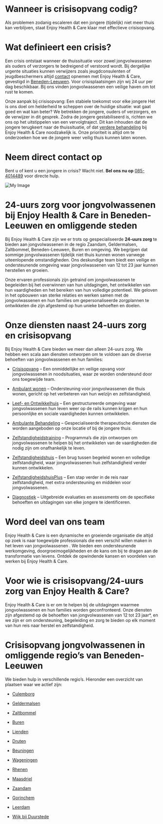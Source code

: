 # Wanneer is crisisopvang codig?
Als problemen zodanig escaleren dat een jongere (tijdelijk) niet meer thuis kan verblijven, staat Enjoy Health & Care klaar met effectieve crisisopvang.

# Wat definieert een crisis?
Een crisis ontstaat wanneer de thuissituatie voor zowel jongvolwassenen  als ouders of verzorgers te bedreigend of verstoord wordt. Bij dergelijke urgente situaties kunnen verwijzers zoals jeugdconsulenten of jeugdbeschermers altijd [contact]() opnemen met Enjoy Health & Care, gevestigd in [Beneden-Leeuwen](). Voor crisisplaatsingen zijn wij 24 uur per dag beschikbaar. Bij ons vinden jongvolwassenen  een veilige haven om tot rust te komen.

Onze aanpak bij crisisopvang: Een stabiele toekomst voor elke jongere
Het is ons doel om helderheid te scheppen over de huidige situatie: wat gaat goed en wat kan beter? We betrekken de jongere, ouders of verzorgers, en de verwijzer in dit gesprek. Zodra de jongere gestabiliseerd is, richten we ons op het uitstippelen van een vervolgtraject. Dit kan inhouden dat de jongere terugkeert naar de thuissituatie, of dat [verdere behandeling]() bij Enjoy Health & Care noodzakelijk is. Onze prioriteit is altijd om te onderzoeken hoe we de jongere weer veilig thuis kunnen laten wonen.

# Neem direct contact op
Bent u of kent u een jongere in crisis? Wacht niet. **Bel ons nu op** [085-4014489]() voor directe hulp.

![My Image](/images/services/crisis/1.webp)


# 24-uurs zorg voor jongvolwassenen  bij Enjoy Health & Care in Beneden-Leeuwen en omliggende steden
Bij Enjoy Health & Care zijn we er trots op gespecialiseerde **24-uurs zorg** te bieden aan jongvolwassenen  in de regio Zaandam, Geldermalsen, Zaltbommel, Beneden-Leeuwen, Buren en omgeving. We begrijpen dat sommige jongvolwassenen  tijdelijk niet thuis kunnen wonen vanwege uiteenlopende omstandigheden. Ons deskundige team biedt een veilige en ondersteunende omgeving waar jongvolwassenen  van 12 tot 23 jaar kunnen herstellen en groeien.

Onze ervaren professionals zijn getraind om jongvolwassenen  te begeleiden bij het overwinnen van hun uitdagingen, het ontwikkelen van hun vaardigheden en het bereiken van hun volledige potentieel. We geloven in het opbouwen van sterke relaties en werken samen met de jongvolwassenen  en hun families om gepersonaliseerde zorgplannen te ontwikkelen die zijn afgestemd op hun unieke behoeften en doelen.



# Onze diensten naast 24-uurs zorg en crisisopvang
Bij Enjoy Health & Care bieden we meer dan alleen 24-uurs zorg. We hebben een scala aan diensten ontworpen om te voldoen aan de diverse behoeften van jongvolwassenen  en hun families:

- [Crisisopvang]() – Een onmiddellijke en veilige opvang voor jongvolwassenen  in noodsituaties, waar ze worden ondersteund door ons toegewijde team.

- [Ambulant wonen]() – Ondersteuning voor jongvolwassenen  die thuis wonen, gericht op het verbeteren van hun welzijn en zelfstandigheid.

- [Leef- en Ontwikkelhuis]() – Een gestructureerde omgeving waar jongvolwassenen  hun leven weer op de rails kunnen krijgen en hun persoonlijke en sociale vaardigheden kunnen ontwikkelen.

- [Ambulante Behandeling]() – Gespecialiseerde therapeutische diensten die worden aangeboden op onze locatie of bij de jongere thuis.

- [Zelfstandigheidstraining]() – Programma’s die zijn ontworpen om jongvolwassenen  te helpen bij het ontwikkelen van de vaardigheden die nodig zijn om onafhankelijk te leven.

- [Zelfstandigheidshuis]() – Een brug tussen begeleid wonen en volledige zelfstandigheid, waar jongvolwassenen  hun zelfstandigheid verder kunnen ontwikkelen.

- [ZelfstandigheidshuisPlus]() – Een stap verder in de reis naar zelfstandigheid, met extra ondersteuning en middelen voor jongvolwassenen.

- [Diagnostiek]() – Uitgebreide evaluaties en assessments om de specifieke behoeften en uitdagingen van elke jongere te identificeren.


# Word deel van ons team

Enjoy Health & Care is een dynamische en groeiende organisatie die altijd op zoek is naar toegewijde professionals die een verschil willen maken in het leven van jongvolwassenen . We bieden een ondersteunende werkomgeving, doorgroeimogelijkheden en de kans om bij te dragen aan de transformatie van levens. Ontdek de opwindende kansen en voordelen van werken bij Enjoy Health & Care.

# Voor wie is crisisopvang/24-uurs zorg van Enjoy Health & Care?
Enjoy Health & Care is er om te helpen bij de uitdagingen waarmee jongvolwassenen  en hun families worden geconfronteerd. Onze diensten zijn afgestemd op de behoeften van jongvolwassenen  van 12 tot 23 jaar*, en we zijn er om ondersteuning, begeleiding en zorg te bieden op elk moment van hun reis naar herstel en zelfstandigheid.

# Crisisopvang jongvolwassenen  in omliggende regio’s van Beneden-Leeuwen
We bieden hulp in verschillende regio’s. Hieronder een overzicht van plaatsen waar we actief zijn:

- [Culemborg]()

- [Geldermalsen]()

- [Zaltbommel]()

- [Buren]()

- [Lienden]()

- [Druten]()

- [Beuningen]()

- [Wageningen]()

- [Rhenen]()

- [Maasdriel]()

- [Zaandam]()

- [Gorinchem]()

- [Leerdam]()

- [Wijk bij Duurstede]()